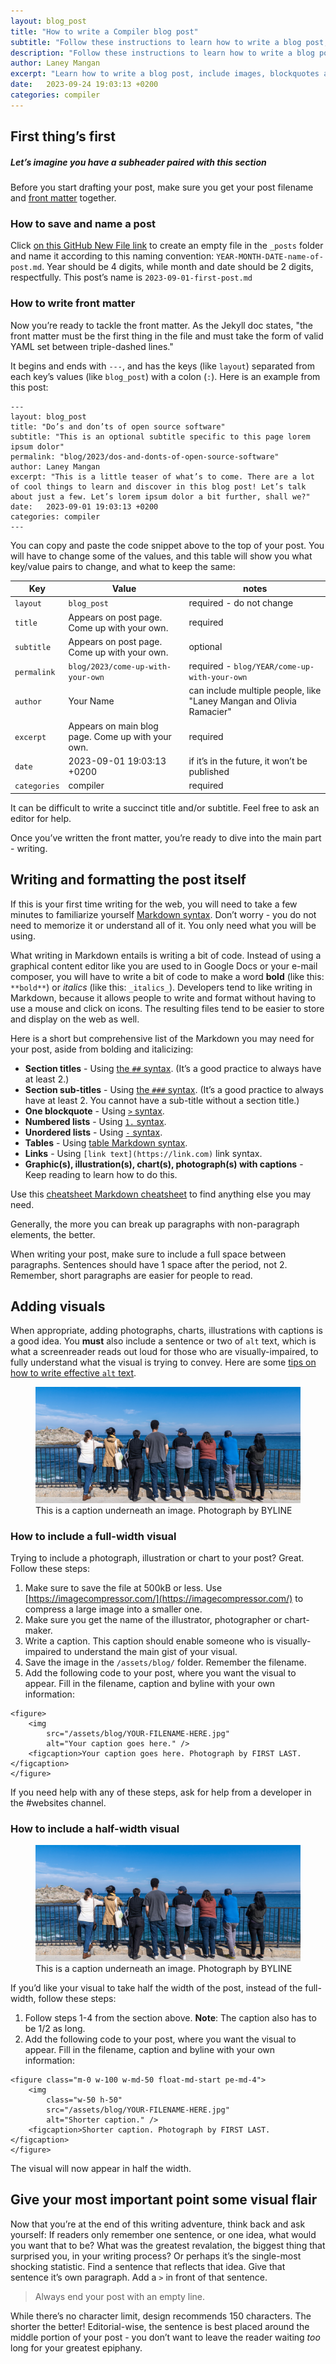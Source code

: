 ```yaml
---
layout: blog_post
title: "How to write a Compiler blog post"
subtitle: "Follow these instructions to learn how to write a blog post, include images, blockquotes and more."
description: "Follow these instructions to learn how to write a blog post, include images, blockquotes and more."
author: Laney Mangan
excerpt: "Learn how to write a blog post, include images, blockquotes and more."
date:   2023-09-24 19:03:13 +0200
categories: compiler
---
```


## First thing’s first
##### Let’s imagine you have a subheader paired with this section

Before you start drafting your post, make sure you get your post filename and [front matter](https://jekyllrb.com/docs/front-matter/) together.

### How to save and name a post

Click [on this GitHub New File link](https://github.com/compilerla/compiler.la/new/main/_posts) to create an empty file in the `_posts` folder and name it according to this naming convention: `YEAR-MONTH-DATE-name-of-post.md`. Year should be 4 digits, while month and date should be 2 digits, respectfully. This post’s name is `2023-09-01-first-post.md`

### How to write front matter

Now you’re ready to tackle the front matter. As the Jekyll doc states, "the front matter must be the first thing in the file and must take the form of valid YAML set between triple-dashed lines."

It begins and ends with `---`, and has the keys (like `layout`) separated from each key’s values (like `blog_post`) with a colon (`:`). Here is an example from this post:

```
---
layout: blog_post
title: "Do’s and don’ts of open source software"
subtitle: "This is an optional subtitle specific to this page lorem ipsum dolor"
permalink: "blog/2023/dos-and-donts-of-open-source-software"
author: Laney Mangan
excerpt: "This is a little teaser of what’s to come. There are a lot of cool things to learn and discover in this blog post! Let’s talk about just a few. Let’s lorem ipsum dolor a bit further, shall we?"
date:   2023-09-01 19:03:13 +0200
categories: compiler
---
```

You can copy and paste the code snippet above to the top of your post. You will have to change some of the values, and this table will show you what key/value pairs to change, and what to keep the same:

| Key     | Value                                                                                                                                                                                        | notes                                                             |
| ---------- | ------------------------------------------------------------------------------------------------------------------------------------------------------------------------------------------------ | -------------------------------------------------------------------- |
| `layout`     | `blog_post`                                                                                                                                                                                      | required - do not change                                                            |
| `title`      | Appears on post page. Come up with your own.                                                                                                                                                          | required                                                             |
| `subtitle`   | Appears on post page. Come up with your own.                                                                                                                          | optional                                                             |
| `permalink`  | `blog/2023/come-up-with-your-own`                                                                                                                                                  | required - `blog/YEAR/come-up-with-your-own`                                                  |
| `author`     | Your Name                                                                                                                                                                                     | can include multiple people, like "Laney Mangan and Olivia Ramacier" |
| `excerpt`    | Appears on main blog page. Come up with your own. | required                                                             |
| `date`      | 2023-09-01 19:03:13 +0200                                                                                                                                                                        | if it’s in the future, it won’t be published                         |
| `categories` | compiler                                                                                                                                                                                         | required                                                             |


<p class="pt-3">It can be difficult to write a succinct title and/or subtitle. Feel free to ask an editor for help.

Once you’ve written the front matter, you’re ready to dive into the main part - writing.</p>

## Writing and formatting the post itself

If this is your first time writing for the web, you will need to take a few minutes to familiarize yourself [Markdown syntax](https://www.markdownguide.org/basic-syntax/). Don’t worry - you do not need to memorize it or understand all of it. You only need what you will be using.

What writing in Markdown entails is writing a bit of code. Instead of using a graphical content editor like you are used to in Google Docs or your e-mail composer, you will have to write a bit of code to make a word **bold** (like this: `**bold**`) or *italics* (like this: `_italics_`). Developers tend to like writing in Markdown, because it allows people to write and format without having to use a mouse and click on icons. The resulting files tend to be easier to store and display on the web as well.

Here is a short but comprehensive list of the Markdown you may need for your post, aside from bolding and italicizing:
- **Section titles** - Using [the `##` syntax](https://www.markdownguide.org/basic-syntax/#headings). (It’s a good practice to always have at least 2.)
- **Section sub-titles** - Using [the `###` syntax](https://www.markdownguide.org/basic-syntax/#headings). (It’s a good practice to always have at least 2. You cannot have a sub-title without a section title.)
- **One blockquote** - Using [`>` syntax](https://www.markdownguide.org/basic-syntax/#blockquotes-1).
- **Numbered lists** - Using [`1.` syntax](https://www.markdownguide.org/basic-syntax/#ordered-lists).
- **Unordered lists** - Using [`-` syntax](https://www.markdownguide.org/basic-syntax/#unordered-lists).
- **Tables** - Using [table Markdown syntax](https://www.markdownguide.org/hacks/#table-formatting).
- **Links** - Using `[link text](https://link.com)` link syntax.
- **Graphic(s), illustration(s), chart(s), photograph(s) with captions** - Keep reading to learn how to do this.

Use this [cheatsheet Markdown cheatsheet](https://www.markdownguide.org/cheat-sheet/) to find anything else you may need.

Generally, the more you can break up paragraphs with non-paragraph elements, the better.

When writing your post, make sure to include a full space between paragraphs. Sentences should have 1 space after the period, not 2. Remember, short paragraphs are easier for people to read.

## Adding visuals

When appropriate, adding photographs, charts, illustrations with captions is a good idea. You **must** also include a sentence or two of `alt` text, which is what a screenreader reads out loud for those who are visually-impaired, to fully understand what the visual is trying to convey. Here are some [tips on how to write effective `alt` text](https://udayton.edu/blogs/onlinelearning/2021/07_07_2021_alttext.php).

<figure>
    <img src="/assets/blog/compiler-team-photo-for-blog.jpg" alt="This is a caption underneath an image." />
    <figcaption>This is a caption underneath an image. Photograph by BYLINE</figcaption>
</figure>

### How to include a full-width visual

Trying to include a photograph, illustration or chart to your post? Great. Follow these steps:

1. Make sure to save the file at 500kB or less. Use [https://imagecompressor.com/](https://imagecompressor.com/) to compress a large image into a smaller one.
1. Make sure you get the name of the illustrator, photographer or chart-maker.
1. Write a caption. This caption should enable someone who is visually-impaired to understand the main gist of your visual.
1. Save the image in the `/assets/blog/` folder. Remember the filename.
1. Add the following code to your post, where you want the visual to appear. Fill in the filename, caption and byline with your own information:

```
<figure>
    <img
        src="/assets/blog/YOUR-FILENAME-HERE.jpg"
        alt="Your caption goes here." />
    <figcaption>Your caption goes here. Photograph by FIRST LAST.</figcaption>
</figure>
```

If you need help with any of these steps, ask for help from a developer in the #websites channel.

### How to include a half-width visual

<figure class="m-0 w-100 w-md-50 float-md-start pe-md-4">
    <img src="/assets/blog/compiler-team-photo-for-blog.jpg" alt="This is a caption underneath an image." />
    <figcaption>This is a caption underneath an image. Photograph by BYLINE</figcaption>
</figure>

If you’d like your visual to take half the width of the post, instead of the full-width, follow these steps:

1. Follow steps 1-4 from the section above. **Note**: The caption also has to be 1/2 as long.
1. Add the following code to your post, where you want the visual to appear. Fill in the filename, caption and byline with your own information:

```
<figure class="m-0 w-100 w-md-50 float-md-start pe-md-4">
    <img
        class="w-50 h-50"
        src="/assets/blog/YOUR-FILENAME-HERE.jpg"
        alt="Shorter caption." />
    <figcaption>Shorter caption. Photograph by FIRST LAST.</figcaption>
</figure>
```

The visual will now appear in half the width.

## Give your most important point some visual flair

Now that you’re at the end of this writing adventure, think back and ask yourself: If readers only remember one sentence, or one idea, what would you want that to be? What was the greatest revalation, the biggest thing that surprised you, in your writing process? Or perhaps it’s the single-most shocking statistic. Find a sentence that reflects that idea. Give that sentence it’s own paragraph. Add a `>` in front of that sentence.

> Always end your post with an empty line.

While there’s no character limit, design recommends 150 characters. The shorter the better! Editorial-wise, the sentence is best placed around the middle portion of your post - you don’t want to leave the reader waiting _too_ long for your greatest epiphany.
